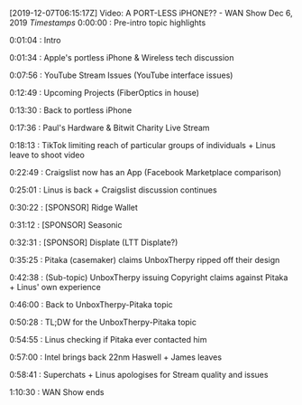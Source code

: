 [2019-12-07T06:15:17Z] Video: A PORT-LESS iPHONE?? - WAN Show Dec 6, 2019 
*Timestamps* 
0:00:00 : Pre-intro topic highlights
0:01:04 : Intro 
0:01:34 : Apple's portless iPhone & Wireless tech discussion
0:07:56 : YouTube Stream Issues (YouTube interface issues)
0:12:49 : Upcoming Projects (FiberOptics in house)
0:13:30 : Back to portless iPhone
0:17:36 : Paul's Hardware & Bitwit Charity Live Stream
0:18:13 : TikTok limiting reach of particular groups of individuals + Linus leave to shoot video
0:22:49 : Craigslist now has an App (Facebook Marketplace comparison) 
0:25:01 : Linus is back + Craigslist discussion continues 
0:30:22 : [SPONSOR] Ridge Wallet 
0:31:12 : [SPONSOR] Seasonic
0:32:31 : [SPONSOR] Displate (LTT Displate?) 
0:35:25 : Pitaka (casemaker) claims UnboxTherpy ripped off their design 
0:42:38 : (Sub-topic) UnboxTherpy issuing Copyright claims against Pitaka + Linus' own experience
0:46:00 : Back to UnboxTherpy-Pitaka topic
0:50:28 : TL;DW for the UnboxTherpy-Pitaka topic
0:54:55 : Linus checking if Pitaka ever contacted him
0:57:00 : Intel brings back 22nm Haswell + James leaves
0:58:41 : Superchats + Linus apologises for Stream quality and issues
1:10:30 : WAN Show ends

